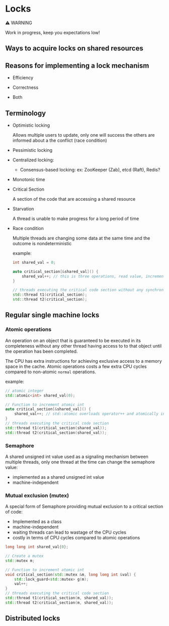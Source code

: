 # Locks

⚠️ WARNING

Work in progress, keep you expectations low!



## Ways to acquire locks on shared resources

## Reasons for implementing a lock mechanism

- Efficiency

- Correctness

- Both

## Terminology

- Optimistic locking

  Allows multiple users to update, only one will success the others are informed about a the conflict (race condition)

- Pessimistic locking

- Centralized locking:
  - Consensus-based locking:
    ex: ZooKeeper (Zab), etcd (Raft), Redis?

- Monotonic time

- Critical Section

  A section of the code that are accessing a shared resource

- Starvation

  A thread is unable to make progress for a long period of time

- Race condition

  Multiple threads are changing some data at the same time and the outcome is nondeterministic

    example:

    ```cpp
    int shared_val = 0;

    auto critical_section[&shared_val]() {
        shared_val++; // this is three operations, read value, increment and write back
    }

    // threads executing the critical code section without any synchronization
    std::thread t1(critical_section);
    std::thread t2(critical_section);
    ```

## Regular single machine locks

### Atomic operations

An operation on an object that is guaranteed to be executed in its completeness without any other thread having access to to that object until the operation has been completed.

The CPU has extra instructions for achieving exclusive access to a memory space in the cache. Atomic operations costs a few extra CPU cycles compared to non-atomic `normal` operations.

example:

```cpp
// atomic integer
std::atomic<int> shared_val(0);

// Function to increment atomic int
auto critical_section[&shared_val]() {
    shared_val++; // std::atomic overloads operator++ and atomically increments the value, (sum = sum + 1) is not atomic
}
// threads executing the critical code section
std::thread t1(critical_section(shared_val));
std::thread t2(critical_section(shared_val));
```

### Semaphore

A shared unsigned int value used as a signaling mechanism between multiple threads, only one thread at the time can change the semaphore value:
- implemented as a shared unsigned int value
- machine-independent

### Mutual exclusion (mutex)

A special form of Semaphore providing mutual exclusion to a critical section of code:
- Implemented as a class
- machine-independent
- waiting threads can lead to wastage of the CPU cycles
- costly in terms of CPU cycles compared to atomic operations

```cpp
long long int shared_val{0};

// Create a mutex
std::mutex m;

// Function to increment atomic int
void critical_section(std::mutex &m, long long int &val) {
    std::lock_guard<std::mutex> g(m);
    val++;
}
// threads executing the critical code section
std::thread t1(critical_section(m, shared_val));
std::thread t2(critical_section(m, shared_val));
```

## Distributed locks